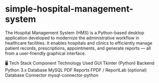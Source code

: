 # simple-hospital-management-system

The Hospital Management System (HMS) is a Python-based desktop application developed to modernize the administrative workflow in healthcare facilities. It enables hospitals and clinics to efficiently manage patient records, prescriptions, appointments, and generate reports — all from a user-friendly graphical interface.

🖥️ Tech Stack
Component	Technology Used 
GUI	Tkinter (Python)
Backend	Python 3.x
Database	MySQL
PDF Reports	FPDF / ReportLab (optional)
Database Connector	mysql-connector-python
